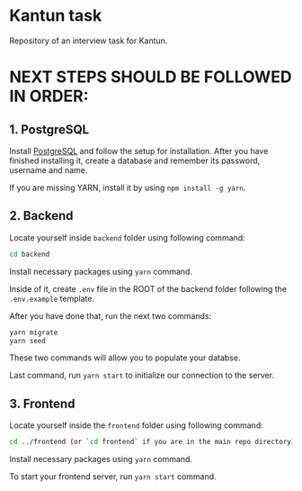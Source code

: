 # Kantun task

Repository of an interview task for Kantun.

# NEXT STEPS SHOULD BE FOLLOWED IN ORDER:

## 1. PostgreSQL

Install [PostgreSQL](https://www.postgresql.org/download/) and follow the setup for installation.
After you have finished installing it, create a database and remember its password, username and name.

If you are missing YARN, install it by using ```npm install -g yarn```.

## 2. Backend

Locate yourself inside ```backend``` folder using following command:

```sh
cd backend
```

Install necessary packages using ```yarn``` command. 

Inside of it, create ```.env``` file in the ROOT of the backend folder following the ```.env.example``` template.

After you have done that, run the next two commands:

```sh
yarn migrate
yarn seed
```

These two commands will allow you to populate your databse.

Last command, run ```yarn start``` to initialize our connection to the server.

## 3. Frontend

Locate yourself inside the ```frontend``` folder using following command:

```sh
cd ../frontend (or `cd frontend` if you are in the main repo directory)
```

Install necessary packages using ```yarn``` command.

To start your frontend server, run ```yarn start``` command.
